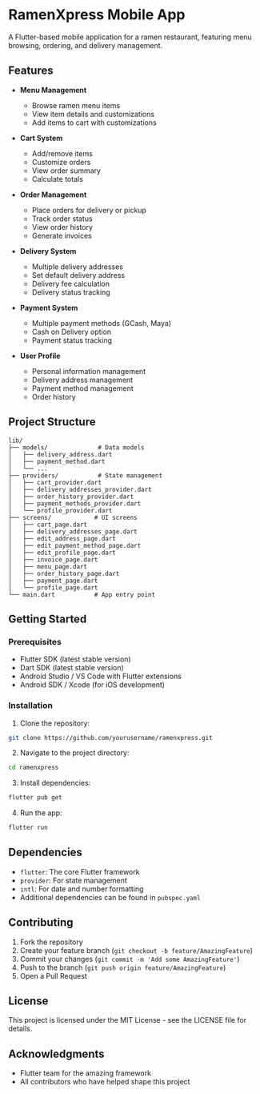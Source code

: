 # RamenXpress Mobile App

A Flutter-based mobile application for a ramen restaurant, featuring menu browsing, ordering, and delivery management.

## Features

- **Menu Management**
  - Browse ramen menu items
  - View item details and customizations
  - Add items to cart with customizations

- **Cart System**
  - Add/remove items
  - Customize orders
  - View order summary
  - Calculate totals

- **Order Management**
  - Place orders for delivery or pickup
  - Track order status
  - View order history
  - Generate invoices

- **Delivery System**
  - Multiple delivery addresses
  - Set default delivery address
  - Delivery fee calculation
  - Delivery status tracking

- **Payment System**
  - Multiple payment methods (GCash, Maya)
  - Cash on Delivery option
  - Payment status tracking

- **User Profile**
  - Personal information management
  - Delivery address management
  - Payment method management
  - Order history

## Project Structure

```
lib/
├── models/              # Data models
│   ├── delivery_address.dart
│   ├── payment_method.dart
│   └── ...
├── providers/           # State management
│   ├── cart_provider.dart
│   ├── delivery_addresses_provider.dart
│   ├── order_history_provider.dart
│   ├── payment_methods_provider.dart
│   └── profile_provider.dart
├── screens/            # UI screens
│   ├── cart_page.dart
│   ├── delivery_addresses_page.dart
│   ├── edit_address_page.dart
│   ├── edit_payment_method_page.dart
│   ├── edit_profile_page.dart
│   ├── invoice_page.dart
│   ├── menu_page.dart
│   ├── order_history_page.dart
│   ├── payment_page.dart
│   └── profile_page.dart
└── main.dart           # App entry point
```

## Getting Started

### Prerequisites

- Flutter SDK (latest stable version)
- Dart SDK (latest stable version)
- Android Studio / VS Code with Flutter extensions
- Android SDK / Xcode (for iOS development)

### Installation

1. Clone the repository:
```bash
git clone https://github.com/yourusername/ramenxpress.git
```

2. Navigate to the project directory:
```bash
cd ramenxpress
```

3. Install dependencies:
```bash
flutter pub get
```

4. Run the app:
```bash
flutter run
```

## Dependencies

- `flutter`: The core Flutter framework
- `provider`: For state management
- `intl`: For date and number formatting
- Additional dependencies can be found in `pubspec.yaml`

## Contributing

1. Fork the repository
2. Create your feature branch (`git checkout -b feature/AmazingFeature`)
3. Commit your changes (`git commit -m 'Add some AmazingFeature'`)
4. Push to the branch (`git push origin feature/AmazingFeature`)
5. Open a Pull Request

## License

This project is licensed under the MIT License - see the LICENSE file for details.

## Acknowledgments

- Flutter team for the amazing framework
- All contributors who have helped shape this project
